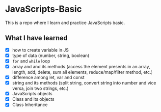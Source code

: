 # JavaScripts-Basic
This is a repo where I learn and practice JavaScripts basic. 

## What I have learned

- [x] how to create variable in JS
- [x] type of data (number, string, boolean)
- [x] `for` and `while` loop
- [x] array and and its methods (access the element presents in an array, length, add, delete, sum all elements, reduce/map/filter method, etc.)
- [x] difference among let, var and const
- [x] string and its methods (split string, convert string into number and vice versa, join two strings, etc.)
- [x] JavaScripts objects
- [x] Class and its objects
- [x] Class Inheritance 
